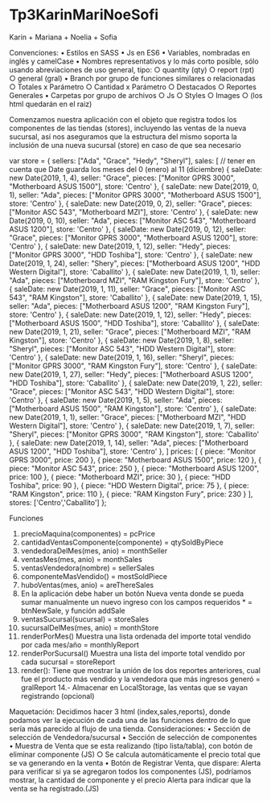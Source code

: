# Tp3KarinMariNoeSofi
Karin + Mariana + Noelia + Sofia

Convenciones:
	• Estilos en SASS
	• Js en ES6
	• Variables, nombradas en inglés y camelCase
	• Nombres representativos y lo más corto posible, sólo usando abreviaciones de uso general, tipo:
		○ quantity (qty)
		○ report (rpt)
		○ general (gral)
	• Branch por grupo de funciones similares o relacionadas
		○ Totales x Parámetro
		○ Cantidad x Parámetro
		○ Destacados
		○ Reportes Generales
	• Carpetas por grupo de archivos
		○ Js
		○ Styles
		○ Images
		○ (los html quedarán en el raiz)

Comenzamos nuestra aplicación con el objeto que registra todos los componentes de las tiendas (stores), incluyendo las ventas de la nueva sucursal, así nos aseguramos que la estructura del mismo soporta la inclusión de una nueva sucursal (store) en caso de que sea necesario

var store = {
sellers: ["Ada", "Grace", "Hedy", "Sheryl"],
sales: [
    // tener en cuenta que Date guarda los meses del 0 (enero) al 11 (diciembre)
    { saleDate: new Date(2019, 1, 4), seller: "Grace", pieces: ["Monitor GPRS 3000", "Motherboard ASUS 1500"], store: 'Centro' },
    { saleDate: new Date(2019, 0, 1), seller: "Ada", pieces: ["Monitor GPRS 3000", "Motherboard ASUS 1500"], store: 'Centro' },
    { saleDate: new Date(2019, 0, 2), seller: "Grace", pieces: ["Monitor ASC 543", "Motherboard MZI"], store: 'Centro' },
    { saleDate: new Date(2019, 0, 10), seller: "Ada", pieces: ["Monitor ASC 543", "Motherboard ASUS 1200"], store: 'Centro' },
    { saleDate: new Date(2019, 0, 12), seller: "Grace", pieces: ["Monitor GPRS 3000", "Motherboard ASUS 1200"], store: 'Centro' },
    { saleDate: new Date(2019, 1, 12), seller: "Hedy", pieces: ["Monitor GPRS 3000", "HDD Toshiba"], store: 'Centro' }, 
    { saleDate: new Date(2019, 1, 24), seller: "Shery", pieces: ["Motherboard ASUS 1200", "HDD Western Digital"], store: 'Caballito' },
    { saleDate: new Date(2019, 1, 1), seller: "Ada", pieces: ["Motherboard MZI", "RAM Kingston Fury"], store: 'Centro' },
    { saleDate: new Date(2019, 1, 11), seller: "Grace", pieces: ["Monitor ASC 543", "RAM Kingston"], store: 'Caballito' },
    { saleDate: new Date(2019, 1, 15), seller: "Ada", pieces: ["Motherboard ASUS 1200", "RAM Kingston Fury"], store: 'Centro' },
    { saleDate: new Date(2019, 1, 12), seller: "Hedy", pieces: ["Motherboard ASUS 1500", "HDD Toshiba"], store: 'Caballito' },
    { saleDate: new Date(2019, 1, 21), seller: "Grace", pieces: ["Motherboard MZI", "RAM Kingston"], store: 'Centro' },
    { saleDate: new Date(2019, 1, 8), seller: "Sheryl", pieces: ["Monitor ASC 543", "HDD Western Digital"], store: 'Centro' },
    { saleDate: new Date(2019, 1, 16), seller: "Sheryl", pieces: ["Monitor GPRS 3000", "RAM Kingston Fury"], store: 'Centro' },
    { saleDate: new Date(2019, 1, 27), seller: "Hedy", pieces: ["Motherboard ASUS 1200", "HDD Toshiba"], store: 'Caballito' },
    { saleDate: new Date(2019, 1, 22), seller: "Grace", pieces: ["Monitor ASC 543", "HDD Western Digital"], store: 'Centro' },
    { saleDate: new Date(2019, 1, 5), seller: "Ada", pieces: ["Motherboard ASUS 1500", "RAM Kingston"], store: 'Centro' },
    { saleDate: new Date(2019, 1, 1), seller: "Grace", pieces: ["Motherboard MZI", "HDD Western Digital"], store: 'Centro' },
    { saleDate: new Date(2019, 1, 7), seller: "Sheryl", pieces: ["Monitor GPRS 3000", "RAM Kingston"], store: 'Caballito' },
    { saleDate: new Date(2019, 1, 14), seller: "Ada", pieces: ["Motherboard ASUS 1200", "HDD Toshiba"], store: 'Centro' },
 ]
prices: [
    { piece: "Monitor GPRS 3000", price: 200 },
    { piece: "Motherboard ASUS 1500", price: 120 },
    { piece: "Monitor ASC 543", price: 250 },
    { piece: "Motherboard ASUS 1200", price: 100 },
    { piece: "Motherboard MZI", price: 30 },
    { piece: "HDD Toshiba", price: 90 },
    { piece: "HDD Western Digital", price: 75 },
    { piece: "RAM Kingston", price: 110 },
    { piece: "RAM Kingston Fury", price: 230 }
  ],
stores: ['Centro','Caballito']
};

Funciones
1. precioMaquina(componentes) = pcPrice
2. cantidadVentasComponente(componente) = qtySoldByPiece
3. vendedoraDelMes(mes, anio) = monthSeller
4. ventasMes(mes, anio) = monthSales 
5. ventasVendedora(nombre) = sellerSales
6. componenteMasVendido() = mostSoldPiece
7. huboVentas(mes, anio) = areThereSales
8. En la aplicación debe haber un botón Nueva venta donde se pueda sumar manualmente un nuevo ingreso con los campos requeridos * = btnNewSale, y función addSale
9. ventasSucursal(sucursal) = storeSales
10. sucursalDelMes(mes, anio) = monthStore
11. renderPorMes() Muestra una lista ordenada del importe total vendido por cada mes/año = monthlyReport
12. renderPorSucursal() Muestra una lista del importe total vendido por cada sucursal = storeReport
13. render(): Tiene que mostrar la unión de los dos reportes anteriores, cual fue el producto más vendido y la vendedora que más ingresos generó = gralReport
14.- Almacenar en LocalStorage, las ventas que se vayan registrando (opcional)

Maquetación:
Decidimos hacer 3 html (index,sales,reports), donde podamos ver la ejecución de cada una de las funciones dentro de lo que sería más parecido al flujo de una tienda.
Consideraciones:
	• Sección de selección de Vendedora/sucursal
	• Sección de selección de componentes
	• Muestra de Venta que se esta realizando (tipo lista/tabla), con botón de eliminar componente (JS)
		○ Se calcula automáticamente el precio total que se va generando en la venta
	• Botón de Registrar Venta, que dispare:
		Alerta para verificar si ya se agregaron todos los componentes (JS), podríamos mostrar, la cantidad de componente y el precio
		Alerta para indicar que la venta se ha registrado.(JS)

